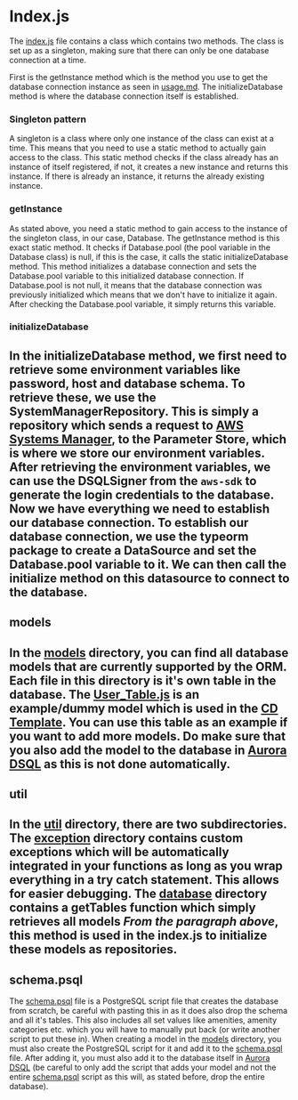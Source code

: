 # Index.js
The [index.js](../../../backend/ORM/index.js) file contains a class which contains two methods. The class is set up as a singleton, making sure that there can only be one database connection at a time. 

First is the getInstance method which is the method you use to get the database connection instance as seen in [usage.md](./usage.md).
The initializeDatabase method is where the database connection itself is established.

### Singleton pattern
A singleton is a class where only one instance of the class can exist at a time. This means that you need to use a static method to actually gain access to the class.
This static method checks if the class already has an instance of itself registered, if not, it creates a new instance and returns this instance. If there is already an instance,
it returns the already existing instance.

### getInstance
As stated above, you need a static method to gain access to the instance of the singleton class, in our case, Database. The getInstance method is this exact static method.
It checks if Database.pool (the pool variable in the Database class) is null, if this is the case, it calls the static initializeDatabase method.
This method initializes a database connection and sets the Database.pool variable to this initialized database connection.
If Database.pool is not null, it means that the database connection was previously initialized which means that we don't have to initialize it again.
After checking the Database.pool variable, it simply returns this variable.

### initializeDatabase
In the initializeDatabase method, we first need to retrieve some environment variables like password, host and database schema. To retrieve these, we use the SystemManagerRepository.
This is simply a repository which sends a request to [AWS Systems Manager](https://aws.amazon.com/systems-manager/), to the Parameter Store, which is where we store our environment variables.
After retrieving the environment variables, we can use the DSQLSigner from the `aws-sdk` to generate the login credentials to the database.
Now we have everything we need to establish our database connection. To establish our database connection, we use the typeorm package to create a DataSource and set the Database.pool variable to it.
We can then call the initialize method on this datasource to connect to the database.
---
## models
In the [models](../../../backend/ORM/models) directory, you can find all database models that are currently supported by the ORM. Each file in this directory is it's own table in the database.
The [User_Table.js](../../../backend/ORM/models/User_Table.js) is an example/dummy model which is used in the [CD Template](../../../backend/CD/template/function/data/repository.js).
You can use this table as an example if you want to add more models. Do make sure that you also add the model to the database in [Aurora DSQL](https://eu-west-2.console.aws.amazon.com/dsql/clusters/home)
as this is not done automatically.
---
## util
In the [util](../../../backend/ORM/util) directory, there are two subdirectories. The [exception](../../../backend/ORM/util/exception) directory contains custom exceptions which will be automatically
integrated in your functions as long as you wrap everything in a try catch statement. This allows for easier debugging. The [database](../../../backend/ORM/util/database) directory
contains a getTables function which simply retrieves all models *From the paragraph above*, this method is used in the index.js to initialize these models as repositories.
---
## schema.psql
The [schema.psql](../../../backend/ORM/schema.psql) file is a PostgreSQL script file that creates the database from scratch, be careful with pasting this in as it does also drop the schema and all it's tables.
This also includes all set values like amenities, amenity categories etc. which you will have to manually put back (or write another script to put these in).
When creating a model in the [models](../../../backend/ORM/models) directory, you must also create the PostgreSQL script for it and add it to the [schema.psql](../../../backend/ORM/schema.psql) file.
After adding it, you must also add it to the database itself in [Aurora DSQL](https://eu-west-2.console.aws.amazon.com/dsql/clusters/home) (be careful to only add the script that adds your model and not
the entire [schema.psql](../../../backend/ORM/schema.psql) script as this will, as stated before, drop the entire database).